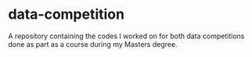 # data-competition
A repository containing the codes I worked on for both data competitions done as part as a course during my Masters degree.
